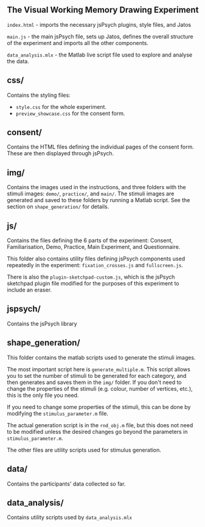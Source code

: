 ## The Visual Working Memory Drawing Experiment

`index.html` - imports the necessary jsPsych plugins, style files, and Jatos

`main.js` - the main jsPsych file, sets up Jatos, defines the overall structure of the experiment and imports all the other components.

`data_analysis.mlx` - the Matlab live script file used to explore and analyse the data.

## css/

Contains the styling files:
* `style.css` for the whole experiment.
* `preview_showcase.css` for the consent form.

## consent/

Contains the HTML files defining the individual pages of the consent form. These are then displayed through jsPsych.

## img/

Contains the images used in the instructions, and three folders with the stimuli images: `demo/`, `practice/`, and `main/`. The stimuli images are generated and saved to these folders by running a Matlab script. See the section on `shape_generation/` for details.

## js/

Contains the files defining the 6 parts of the experiment: Consent, Familiarisation, Demo, Practice, Main Experiment, and Questionnaire.

This folder also contains utility files defining jsPsych components used repeatedly in the experiment: `fixation_crosses.js` and `fullscreen.js`.

There is also the `plugin-sketchpad-custom.js`, which is the jsPsych sketchpad plugin file modified for the purposes of this experiment to include an eraser.

## jspsych/

Contains the jsPsych library

## shape_generation/

This folder contains the matlab scripts used to generate the stimuli images.

The most important script here is `generate_multiple.m`. This script allows you to set the number of stimuli to be generated for each category, and then generates and saves them in the `img/` folder. If you don't need to change the properties of the stimuli (e.g. colour, number of vertices, etc.), this is the only file you need.

If you need to change some properties of the stimuli, this can be done by modifying the `stimulus_parameter.m` file.

The actual generation script is in the `rnd_obj.m` file, but this does not need to be modified unless the desired changes go beyond the parameters in `stimulus_parameter.m`.

The other files are utility scripts used for stimulus generation.

## data/

Contains the participants' data collected so far.

## data_analysis/

Contains utility scripts used by `data_analysis.mlx`